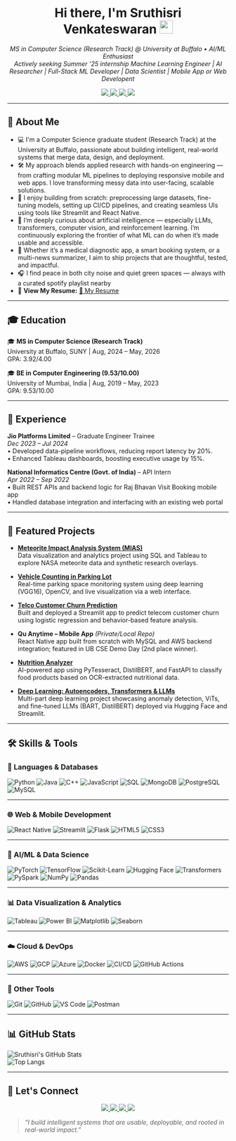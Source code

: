 <h1 align="center">
  Hi there, I'm Sruthisri Venkateswaran 
  <img src="https://media.giphy.com/media/hvRJCLFzcasrR4ia7z/giphy.gif" width="30px"/>
</h1>

<p align="center">
  <em>MS in Computer Science (Research Track) @ University at Buffalo • AI/ML Enthusiast</em><br>
  <em>Actively seeking Summer '25 internship Machine Learning Engineer | AI Researcher | Full-Stack ML Developer | Data Scientist | Mobile App or Web Developent</em><br>
</p>

<p align="center">
  <a href="mailto:sv94@buffalo.edu">
    <img src="https://img.shields.io/badge/Email-sv94@buffalo.edu-D14836?style=for-the-badge&logo=gmail&logoColor=white"/>
  </a>
  <a href="https://github.com/sruthi7sri">
    <img src="https://img.shields.io/badge/GitHub-sruthi7sri-181717?style=for-the-badge&logo=github&logoColor=white"/>
  </a>
  <a href="https://linkedin.com/in/sruthisri">
    <img src="https://img.shields.io/badge/LinkedIn-Sruthisri%20Venkateswaran-0A66C2?style=for-the-badge&logo=linkedin&logoColor=white"/>
  </a>
  <a href="https://sruthi7sri.github.io">
    <img src="https://img.shields.io/badge/Portfolio-Click_Here-FF4081?style=for-the-badge&logo=googlechrome&logoColor=white"/>
  </a>
</p>

---

## 📝 About Me

- 💻 I'm a Computer Science graduate student (Research Track) at the University at Buffalo, passionate about building intelligent, real-world systems that merge data, design, and deployment.
- 🛠️ My approach blends applied research with hands-on engineering — from crafting modular ML pipelines to deploying responsive mobile and web apps. I love transforming messy data into user-facing, scalable solutions.
- 🚀 I enjoy building from scratch: preprocessing large datasets, fine-tuning models, setting up CI/CD pipelines, and creating seamless UIs using tools like Streamlit and React Native.
- 🧠 I’m deeply curious about artificial intelligence — especially LLMs, transformers, computer vision, and reinforcement learning. I’m continuously exploring the frontier of what ML can do when it’s made usable and accessible.
- 📱 Whether it’s a medical diagnostic app, a smart booking system, or a multi-news summarizer, I aim to ship projects that are thoughtful, tested, and impactful. 
- 🎧 I find peace in both city noise and quiet green spaces — always with a curated spotify playlist nearby  
- 📄 **View My Resume:** [📝  My Resume](https://drive.google.com/file/d/1rd6gA08YHpeRkcvb2wngKkeFDF3s_m9L/view?usp=sharing)

---

## 🎓 Education  
🎓 **MS in Computer Science (Research Track)**  
University at Buffalo, SUNY | Aug, 2024 – May, 2026  
GPA: 3.92/4.00

🎓 **BE in Computer Engineering (9.53/10.00)**  
University of Mumbai, India | Aug, 2019 – May, 2023  
GPA: 9.53/10.00

---

## 💼 Experience  

**Jio Platforms Limited** – Graduate Engineer Trainee  
*Dec 2023 – Jul 2024*  
•	Developed data-pipeline workflows, reducing report latency by 20%.  
•	Enhanced Tableau dashboards, boosting executive usage by 15%.


**National Informatics Centre (Govt. of India)** – API Intern  
*Apr 2022 – Sep 2022*  
• Built REST APIs and backend logic for Raj Bhavan Visit Booking mobile app  
• Handled database integration and interfacing with an existing web portal  

---

## 🚀 Featured Projects

- [**Meteorite Impact Analysis System (MIAS)**](https://github.com/sruthi7sri/Meteorite-Impact-Analysis-System-MIAS)  
  Data visualization and analytics project using SQL and Tableau to explore NASA meteorite data and synthetic research overlays.

- [**Vehicle Counting in Parking Lot**](https://github.com/sruthi7sri/Vehicle-Counting-in-Parking-Lot)  
  Real-time parking space monitoring system using deep learning (VGG16), OpenCV, and live visualization via a web interface.

- [**Telco Customer Churn Prediction**](https://github.com/sruthi7sri/Telco-Customer-Churn-Analysis-Prediction)  
  Built and deployed a Streamlit app to predict telecom customer churn using logistic regression and behavior-based feature analysis.

- **Qu Anytime – Mobile App** *(Private/Local Repo)*  
  React Native app built from scratch with MySQL and AWS backend integration; featured in UB CSE Demo Day (2nd place winner).

- [**Nutrition Analyzer**](https://github.com/sruthi7sri/nutrition-analyzer)  
  AI-powered app using PyTesseract, DistilBERT, and FastAPI to classify food products based on OCR-extracted nutritional data.

- [**Deep Learning: Autoencoders, Transformers & LLMs**](https://github.com/sruthi7sri/deep-learning-autoencoder-transformer-llm-apps)  
  Multi-part deep learning project showcasing anomaly detection, ViTs, and fine-tuned LLMs (BART, DistilBERT) deployed via Hugging Face and Streamlit.  

---

## 🛠️ Skills & Tools

### 🧩 Languages & Databases
![Python](https://img.shields.io/badge/Python-3776AB?style=for-the-badge&logo=python&logoColor=white)
![Java](https://img.shields.io/badge/Java-ED8B00?style=for-the-badge&logo=openjdk&logoColor=white)
![C++](https://img.shields.io/badge/C++-00599C?style=for-the-badge&logo=c%2B%2B&logoColor=white)
![JavaScript](https://img.shields.io/badge/JavaScript-F7DF1E?style=for-the-badge&logo=javascript&logoColor=black)
![SQL](https://img.shields.io/badge/SQL-CC2927?style=for-the-badge&logo=postgresql&logoColor=white)
![MongoDB](https://img.shields.io/badge/MongoDB-47A248?style=for-the-badge&logo=mongodb&logoColor=white)
![PostgreSQL](https://img.shields.io/badge/PostgreSQL-336791?style=for-the-badge&logo=postgresql&logoColor=white)
![MySQL](https://img.shields.io/badge/MySQL-00758F?style=for-the-badge&logo=mysql&logoColor=white)

---

### 🌐 Web & Mobile Development
![React Native](https://img.shields.io/badge/React_Native-20232A?style=for-the-badge&logo=react&logoColor=61DAFB)
![Streamlit](https://img.shields.io/badge/Streamlit-FF4B4B?style=for-the-badge&logo=streamlit&logoColor=white)
![Flask](https://img.shields.io/badge/Flask-000000?style=for-the-badge&logo=flask&logoColor=white)
![HTML5](https://img.shields.io/badge/HTML5-E34F26?style=for-the-badge&logo=html5&logoColor=white)
![CSS3](https://img.shields.io/badge/CSS3-1572B6?style=for-the-badge&logo=css3&logoColor=white)

---

### 🤖 AI/ML & Data Science
![PyTorch](https://img.shields.io/badge/PyTorch-EE4C2C?style=for-the-badge&logo=pytorch&logoColor=white)
![TensorFlow](https://img.shields.io/badge/TensorFlow-FF6F00?style=for-the-badge&logo=tensorflow&logoColor=white)
![Scikit-Learn](https://img.shields.io/badge/scikit--learn-F7931E?style=for-the-badge&logo=scikitlearn&logoColor=white)
![Hugging Face](https://img.shields.io/badge/Hugging_Face-FFD21F?style=for-the-badge&logo=huggingface&logoColor=black)
![Transformers](https://img.shields.io/badge/Transformers-000000?style=for-the-badge&logo=github&logoColor=white)
![PySpark](https://img.shields.io/badge/PySpark-E25A1C?style=for-the-badge&logo=apachespark&logoColor=white)
![NumPy](https://img.shields.io/badge/NumPy-013243?style=for-the-badge&logo=numpy&logoColor=white)
![Pandas](https://img.shields.io/badge/Pandas-150458?style=for-the-badge&logo=pandas&logoColor=white)

---

### 📊 Data Visualization & Analytics
![Tableau](https://img.shields.io/badge/Tableau-E97627?style=for-the-badge&logo=tableau&logoColor=white)
![Power BI](https://img.shields.io/badge/PowerBI-F2C811?style=for-the-badge&logo=powerbi&logoColor=black)
![Matplotlib](https://img.shields.io/badge/Matplotlib-11557C?style=for-the-badge&logo=matplotlib&logoColor=white)
![Seaborn](https://img.shields.io/badge/Seaborn-3776AB?style=for-the-badge&logo=python&logoColor=white)

---

### ☁️ Cloud & DevOps
![AWS](https://img.shields.io/badge/AWS-232F3E?style=for-the-badge&logo=amazonaws&logoColor=white)
![GCP](https://img.shields.io/badge/GCP-4285F4?style=for-the-badge&logo=googlecloud&logoColor=white)
![Azure](https://img.shields.io/badge/Azure-0078D4?style=for-the-badge&logo=microsoftazure&logoColor=white)
![Docker](https://img.shields.io/badge/Docker-2496ED?style=for-the-badge&logo=docker&logoColor=white)
![CI/CD](https://img.shields.io/badge/CI%2FCD-007ACC?style=for-the-badge&logo=githubactions&logoColor=white)
![GitHub Actions](https://img.shields.io/badge/GitHub_Actions-2088FF?style=for-the-badge&logo=githubactions&logoColor=white)

---

### 🧰 Other Tools
![Git](https://img.shields.io/badge/Git-F05032?style=for-the-badge&logo=git&logoColor=white)
![GitHub](https://img.shields.io/badge/GitHub-181717?style=for-the-badge&logo=github&logoColor=white)
![VS Code](https://img.shields.io/badge/VS%20Code-007ACC?style=for-the-badge&logo=visualstudiocode&logoColor=white)
![Postman](https://img.shields.io/badge/Postman-FF6C37?style=for-the-badge&logo=postman&logoColor=white)


---

## 📊 GitHub Stats  

![Sruthisri's GitHub Stats](https://github-readme-stats.vercel.app/api?username=sruthi7sri&show_icons=true&theme=default)  
![Top Langs](https://github-readme-stats.vercel.app/api/top-langs/?username=sruthi7sri&layout=compact)  

---

## 👋 Let's Connect  
<p align="center">
  <a href="mailto:sv94@buffalo.edu">
    <img src="https://img.shields.io/badge/Email-sv94@buffalo.edu-D14836?style=for-the-badge&logo=gmail&logoColor=white"/>
  </a>
  <a href="https://github.com/sruthi7sri">
    <img src="https://img.shields.io/badge/GitHub-sruthi7sri-181717?style=for-the-badge&logo=github&logoColor=white"/>
  </a>
  <a href="https://linkedin.com/in/sruthisri">
    <img src="https://img.shields.io/badge/LinkedIn-Sruthisri%20Venkateswaran-0A66C2?style=for-the-badge&logo=linkedin&logoColor=white"/>
  </a>
  <a href="https://sruthi7sri.github.io">
    <img src="https://img.shields.io/badge/Portfolio-Click_Here-FF4081?style=for-the-badge&logo=googlechrome&logoColor=white"/>
  </a>
</p>

> *“I build intelligent systems that are usable, deployable, and rooted in real-world impact.”*

